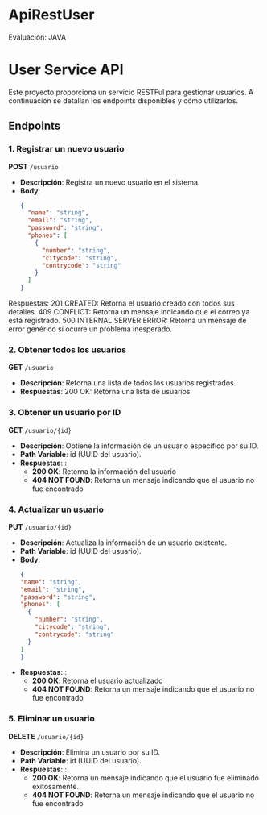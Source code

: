 # ApiRestUser
Evaluación: JAVA

# User Service API

Este proyecto proporciona un servicio RESTFul para gestionar usuarios. A continuación se detallan los endpoints disponibles y cómo utilizarlos.

## Endpoints

### 1. Registrar un nuevo usuario

**POST** `/usuario`

- **Descripción**: Registra un nuevo usuario en el sistema.
- **Body**:
  ```json
  {
    "name": "string",
    "email": "string",
    "password": "string",
    "phones": [
      {
        "number": "string",
        "citycode": "string",
        "contrycode": "string"
      }
    ]
  }

Respuestas:
201 CREATED: Retorna el usuario creado con todos sus detalles.
409 CONFLICT: Retorna un mensaje indicando que el correo ya está registrado.
500 INTERNAL SERVER ERROR: Retorna un mensaje de error genérico si ocurre un problema inesperado.

### 2. Obtener todos los usuarios

**GET** `/usuario`

- **Descripción**: Retorna una lista de todos los usuarios registrados.
- **Respuestas**: 200 OK: Retorna una lista de usuarios

### 3. Obtener un usuario por ID

**GET** `/usuario/{id}`

- **Descripción**: Obtiene la información de un usuario específico por su ID.
- **Path Variable**: id (UUID del usuario).
- **Respuestas**: : 
  - **200 OK**: Retorna la información del usuario
  - **404 NOT FOUND**: Retorna un mensaje indicando que el usuario no fue encontrado

### 4. Actualizar un usuario

**PUT** `/usuario/{id}`

- **Descripción**: Actualiza la información de un usuario existente.
- **Path Variable**: id (UUID del usuario).
- **Body**:
  ```json
  {
  "name": "string",
  "email": "string",
  "password": "string",
  "phones": [
    {
      "number": "string",
      "citycode": "string",
      "contrycode": "string"
    }
  ]
  }

- **Respuestas**: :
  - **200 OK**: Retorna el usuario actualizado
  - **404 NOT FOUND**: Retorna un mensaje indicando que el usuario no fue encontrado


### 5. Eliminar un usuario

**DELETE** `/usuario/{id}`

- **Descripción**: Elimina un usuario por su ID.
- **Path Variable**: id (UUID del usuario).
- **Respuestas**: :
  - **200 OK**: Retorna un mensaje indicando que el usuario fue eliminado exitosamente.
  - **404 NOT FOUND**: Retorna un mensaje indicando que el usuario no fue encontrado
